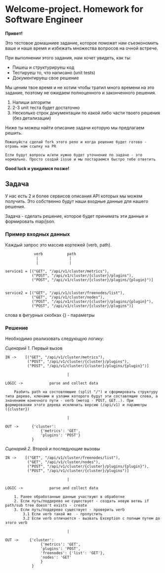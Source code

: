 # Welcome-project. Homework for Software Engineer

**Привет!**

Это тестовое домашниее задание, которое поможет нам съеэкономить ваше и наше время и избежать множества вопросов на очной встрече.

При выполнении этого задания, нам хочет увидеть, как ты:

- Пишеш и структурируеш код
- Тестируеш то, что написано (unit tests)
- Документируеш свое решение


Мы ценим твое время и не хотим чтобы тратил много времени на это задание, поэтому не ожидаем полноценного и законченного решения. 

1. Напиши алгоритм  
2. 2-3 unit теста будет достаточно
3. Несколько строк документации по какой либо части твоего решения (без детализации)

Ниже ты можеш найти описание задачи которую мы предлагаем решить.

`Пожалуйста сделай fork этого репо и когда решение будет готово - отравь нам ссылку на PR`

`Если будут вопросы и/или нужно будет уточнение по задаче - это нормально. Просто создай issue и мы постараемся быстро тебе ответить`


**Good luck и увидимся позже!**

## Задача

У нас есть 2 и более сервисов описания API которых мы можем получить. Это собственно будут наши входные данные для нашего решения.

Задачa - сделать решение, которое будет принимать эти данные и формировать map/json.


### Пример входных данных


Каждый запрос это массив кортежей (verb, path). 


                 verb           path
                  |              |
                  |              |

    service1 = [("GET", "/api/v1/cluster/metrics"),
                ("POST", "/api/v1/cluster/{cluster}/plugins"),
                ("POST", "/api/v1/cluster/{cluster}/plugins/{plugin}")]


    service2 = [("GET", "/api/v1/cluster/freenodes/list"),
                ("GET", "/api/v1/cluster/nodes"),
                ("POST", "/api/v1/cluster/{cluster}/plugins/{plugin}"),
                ("POST", "/api/v1/cluster/{cluster}/plugins")]


слова в фигурных скобках {} - параметры

### Решение

Необходимо реализовать следующую логику:

*Сценарий 1*. Первый вызов


    IN ->    [("GET", "/api/v1/cluster/metrics"),
              ("POST", "/api/v1/cluster/{cluster}/plugins"),
              ("POST", "/api/v1/cluster/{cluster}/plugins/{plugin}")]

                                |

    LOGIC ->            parse and collect data
                        
        Разбить path на состовляюшие (split "/") и сформировать структуру типа дерево, ключами и узлами которого будут эти составлящие слова, а значением конечного пути - verb (метод - POST, GET..). При формировании этого дерева исключить версию (/api/v1) и параметры ({cluster})

                                |

    OUT ->      {'cluster': 
                    {'metrics': 'GET', 
                    'plugins': 'POST'}
                }    


*Сценарий 2*. Второй и последующие вызовы


    IN ->    [("GET", "/api/v1/cluster/freenodes/list"),
              ("GET", "/api/v1/cluster/nodes"),
              ("POST", "/api/v1/cluster/{cluster}/plugins/{plugin}"),
              ("POST", "/api/v1/cluster/{cluster}/plugins")]

                                |

    LOGIC ->            parse and collect data
                        
        1. Ранее обработанные данные участвуют в обработке
        2. Если путь/поддерево не существует - создать новую ветвь if path/sub tree doesn't exists - create
        3. Если путь/поддерево существует - проверить verb
            3.1 Если verb такой же  - пропустить
            3.2 Если verb отличается - вызвать Exception с полным путем до этого verb 

                                |

    OUT ->     {'cluster': 
                    {'metrics': 'GET', 
                    'plugins': 'POST', 
                    'freenodes': {'list': 'GET'}, 
                    'nodes': 'GET'
                    }
                }

